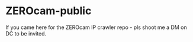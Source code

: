 # ZEROcam-public
If you came here for the ZEROcam IP crawler repo - pls shoot me a DM on DC to be invited.

